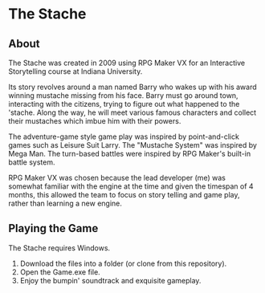 # The Stache

## About

The Stache was created in 2009 using RPG Maker VX for an Interactive Storytelling course at Indiana University.

Its story revolves around a man named Barry who wakes up with his award winning mustache missing from his face.  Barry must go around town, interacting with the citizens, trying to figure out what happened to the 'stache.  Along the way, he will meet various famous characters and collect their mustaches which imbue him with their powers.

The adventure-game style game play was inspired by point-and-click games such as Leisure Suit Larry.  The "Mustache System" was inspired by Mega Man.  The turn-based battles were inspired by RPG Maker's built-in battle system.

RPG Maker VX was chosen because the lead developer (me) was somewhat familiar with the engine at the time and given the timespan of 4 months, this allowed the team to focus on story telling and game play, rather than learning a new engine.

## Playing the Game

The Stache requires Windows.

1. Download the files into a folder (or clone from this repository).
2. Open the Game.exe file.
3. Enjoy the bumpin' soundtrack and exquisite gameplay.

